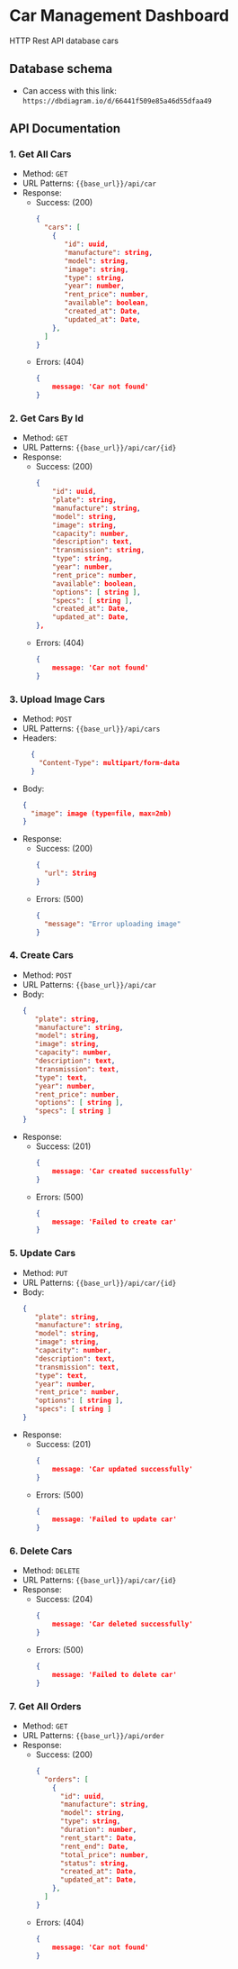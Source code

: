 # Car Management Dashboard
HTTP Rest API database cars

## Database schema
- Can access with this link: `https://dbdiagram.io/d/66441f509e85a46d55dfaa49`

## API Documentation
### 1. Get All Cars
- Method: `GET`
- URL Patterns: `{{base_url}}/api/car`
- Response:
  - Success: (200)
    ```json
    {
      "cars": [
        {  
           "id": uuid,
           "manufacture": string,
           "model": string,
           "image": string,
           "type": string,
           "year": number,
           "rent_price": number,
           "available": boolean,
           "created_at": Date,
           "updated_at": Date,
        },
      ]
    }
    ```
  - Errors: (404)
    ```json
    { 
        message: 'Car not found' 
    }
    ```    

### 2. Get Cars By Id
- Method: `GET`
- URL Patterns: `{{base_url}}/api/car/{id}`
- Response:
  - Success: (200)
    ```json
    {  
        "id": uuid,
        "plate": string,
        "manufacture": string,
        "model": string,
        "image": string,
        "capacity": number,
        "description": text,
        "transmission": string,
        "type": string,
        "year": number,
        "rent_price": number,
        "available": boolean,
        "options": [ string ],
        "specs": [ string ],
        "created_at": Date,
        "updated_at": Date,
    },
    ```
  - Errors: (404)
    ```json
    { 
        message: 'Car not found' 
    }
    ```

### 3. Upload Image Cars
- Method: `POST`
- URL Patterns: `{{base_url}}/api/cars`
- Headers:
  ``` json
    {
      "Content-Type": multipart/form-data
    }
  ```
- Body:
    ``` json
    {
      "image": image (type=file, max=2mb)
    }
  ```
- Response:
  - Success: (200)
    ```json
    {
      "url": String
    }
    ```
  - Errors: (500)
    ```json
    {
      "message": "Error uploading image"
    }
    ```

### 4. Create Cars
- Method: `POST`
- URL Patterns: `{{base_url}}/api/car`
- Body:
    ```json
    {  
       "plate": string,
       "manufacture": string,
       "model": string,
       "image": string,
       "capacity": number,
       "description": text,
       "transmission": text,
       "type": text,
       "year": number,
       "rent_price": number,
       "options": [ string ],
       "specs": [ string ]
    }
    ```
- Response:
  - Success: (201)
    ```json
    { 
        message: 'Car created successfully' 
    }
  - Errors: (500)
    ```json
    { 
        message: 'Failed to create car' 
    }
    ```

### 5. Update Cars
- Method: `PUT`
- URL Patterns: `{{base_url}}/api/car/{id}`
- Body:
    ```json
    {  
       "plate": string,
       "manufacture": string,
       "model": string,
       "image": string,
       "capacity": number,
       "description": text,
       "transmission": text,
       "type": text,
       "year": number,
       "rent_price": number,
       "options": [ string ],
       "specs": [ string ]
    }
    ```
- Response:
  - Success: (201)
    ```json
    { 
        message: 'Car updated successfully' 
    }
  - Errors: (500)
    ```json
    { 
        message: 'Failed to update car' 
    }
    ```

### 6. Delete Cars
- Method: `DELETE`
- URL Patterns: `{{base_url}}/api/car/{id}`
- Response:
  - Success: (204)
    ```json
    { 
        message: 'Car deleted successfully' 
    }
    ```
  - Errors: (500)
    ```json
    { 
        message: 'Failed to delete car' 
    }
    ```    

### 7. Get All Orders
- Method: `GET`
- URL Patterns: `{{base_url}}/api/order`
- Response:
  - Success: (200)
    ```json
    {
      "orders": [
        {  
          "id": uuid,
          "manufacture": string,
          "model": string,
          "type": string,
          "duration": number,
          "rent_start": Date,
          "rent_end": Date,
          "total_price": number,
          "status": string,
          "created_at": Date,
          "updated_at": Date,
        },
      ]
    }
    ```
  - Errors: (404)
    ```json
    { 
        message: 'Car not found' 
    }
    ```    